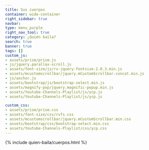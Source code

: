 ```yaml
---
title: Sus cuerpos
container: wide-container
right_sidebar: true
navbar:
type: menu_purple
right_nav_tool: true
category: ¿Quién baila?
search: true
banner: true
tags: []
custom_js:
- assets/prism/prism.js
- js/jquery.parallax-scroll.js
- assets/font-size/js/rv-jquery-fontsize-2.0.3.min.js
- assets/mcustomscrollbar/jquery.mCustomScrollbar.concat.min.js
- js/anchor.js
- assets/bootstrap/js/bootstrap-select.min.js
- assets/magnify-pop/jquery.magnific-popup.min.js
- assets/Youtube-Channels-Playlist/js/ycp.js
- assets/Youtube-Channels-Playlist/js/ycp.js

custom_css:
- assets/prism/prism.css
- assets/font-size/css/rvfs.css
- assets/mcustomscrollbar/jquery.mCustomScrollbar.min.css
- assets/bootstrap/css/bootstrap-select.min.css
- assets/Youtube-Channels-Playlist/css/ycp.css
---
```


{% include quien-baila/cuerpos.html %}